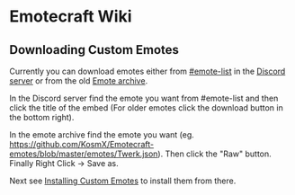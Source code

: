 # Emotecraft Wiki

## Downloading Custom Emotes

Currently you can download emotes either from [#emote-list](https://discord.com/invite/CNnyrqvD2H) in the [Discord server](https://discord.com/invite/38e348fxVS) or from the old [Emote archive](https://github.com/KosmX/Emotecraft-emotes).

In the Discord server find the emote you want from #emote-list and then click the title of the embed (For older emotes click the download button in the bottom right).

In the emote archive find the emote you want (eg. <https://github.com/KosmX/Emotecraft-emotes/blob/master/emotes/Twerk.json>). Then click the "Raw" button. Finally Right Click -> Save as.

Next see [Installing Custom Emotes](./install-emotes) to install them from there.
